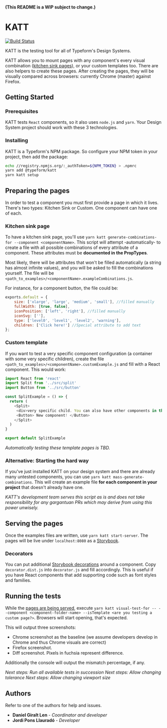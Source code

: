 #### (This README is a WIP subject to change.)

# KATT

[![Build Status](https://travis-ci.com/Typeform/kitt.svg?token=axsNaJqw6sjfoKFeCyDk&branch=master)](https://travis-ci.com/Typeform/kitt)

KATT is the testing tool for all of Typeform's Design Systems. 

KATT allows you to mount pages with any component's every visual combination \([kitchen sink pages](https://medium.com/eightshapes-llc/component-qa-in-design-systems-b18cb4decb9c)), or your custom templates too. There are also helpers to create these pages. After creating the pages, they will be visually compared across browsers: currently Chrome (master) against Firefox.

## Getting Started

### Prerequisites

KATT tests `React` components, so it also uses `node.js` and `yarn`. Your Design System project should work with these 3 technologies.

### Installing

KATT is a Typeform's NPM package. So configure your NPM token in your project, then add the package:

```bash
echo //registry.npmjs.org/:_authToken=${NPM_TOKEN} > .npmrc
yarn add @typeform/katt
yarn katt setup
```

## Preparing the pages

In order to test a component you must first provide a page in which it lives. There's two types: Kitchen Sink or Custom. One component can have one of each.

### Kitchen sink page

To have a kitchen sink page, you'll use `yarn katt generate-combinations-for --component <componentName>`. This script will attempt -automatically- to create a file with all possible combinations of every attribute of a component. These attributes must be **documented in the PropTypes**.

Most likely, there will be attributes that won't be filled automatically (a string has almost infinite values), and you will be asked to fill the combinations yourself. The file will be `<path_to_examples>/<componentName>.exampleCombinations.js`.

For instance, for a component button, the file could be:

```javascript
exports.default = {
    size: ['xlarge', 'large', 'medium', 'small'], //filled manually
    fullWidth: [true, false],
    iconPosition: ['left', 'right'], //filled manually
    iconSvg: [''],
    type: ['level0', 'level1', 'level2', 'warning'],
    children: ['Click here!'] //Special attribute to add text
};
```

### Custom template

If you want to test a very specific component configuration (a container with some very specific children), create the file `<path_to_examples>/<componentName>.customExample.js` and fill with a React component. This would work: 

```javascript
import React from 'react'
import Split from '../src/split'
import Button from '../src/button'

const SplitExample = () => {
  return (
    <Split>
     <div>very specific child. You can also have other components in this template</div>
     <Button> New component! </Button>
    </Split>
  )
}

export default SplitExample
```

*Automatically testing these template pages is TBD.*

### Alternative: Starting the hard way
If you've just installed KATT on your design system and there are already many untested components, you can use `yarn katt mass-generate-combinations`. This will create an example file **for each component in your project** that doesn't already have one.

*KATT's development team serves this script as is and does not take responsibility for any gargantuan PRs which may derive from using this power unwisely.*

## <a name="serving-pages"></a>Serving the pages

Once the examples files are written, use `yarn katt start-server`. The pages will be live under `localhost:8080` as a [Storybook](https://storybook.js.org).

### Decorators

You can put additional [Storybook decorations](https://storybook.js.org/basics/writing-stories/#using-decorators) around a component. Copy `decorator.dist.js` into `decorator.js` and fill accordingly. This is useful if you have React components that add supporting code such as font styles and families.

## Running the tests

While the [pages are being served](#serving-pages), execute `yarn katt visual-test-for -- --component <component-folder-name> --isTemplate <are you testing a custom page?>`. Browsers will start opening, that's expected.

This will output three screenshots:
* Chrome screenshot as the baseline (we assume developers develop in Chrome and thus Chrome visuals are correct)
* Firefox screenshot.
* Diff screenshot. Pixels in fuchsia represent difference.

Additionally the console will output the mismatch percentage, if any.

*Next steps: Run all available tests in succession*
*Next steps: Allow changing tolerance*
*Next steps: Allow changing viewport size*

## Authors

Refer to one of the authors for help and issues.

* **Daniel Giralt Len** - *Coordinator and developer*
* **Jordi Pons Llauradó** - *Developer*
